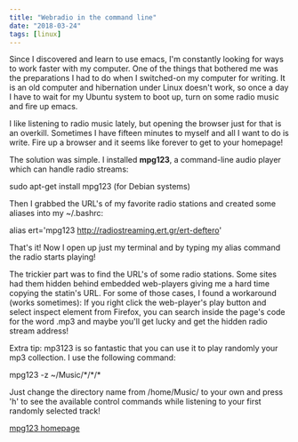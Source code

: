 ```yaml
---
title: "Webradio in the command line"
date: "2018-03-24"
tags: [linux]
---
```



Since I discovered and learn to use emacs, I'm constantly looking for ways to work faster with my computer. One of the things that bothered me was the preparations I had to do when I switched-on my computer for writing. It is an old computer and hibernation under Linux doesn't work, so once a day I have to wait for my Ubuntu system to boot up, turn on some radio music and fire up emacs.

I like listening to radio music lately, but opening the browser just for that is an overkill. Sometimes I have fifteen minutes to myself and all I want to do is write. Fire up a browser and it seems like forever to get to your homepage!

The solution was simple. I installed **mpg123**, a command-line audio player which can handle radio streams:

sudo apt-get install mpg123 (for Debian systems)

Then I grabbed the URL's of my favorite radio stations and created some aliases into my ~/.bashrc:

alias ert='mpg123 http://radiostreaming.ert.gr/ert-deftero'

That's it! Now I open up just my terminal and by typing my alias command the radio starts playing!

The trickier part was to find the URL's of some radio stations. Some sites had them hidden behind embedded web-players giving me a hard time copying the statin's URL. For some of those cases, I found a workaround (works sometimes): If you right click the web-player's play button and select inspect element from Firefox, you can search inside the page's code for the word .mp3 and maybe you'll get lucky and get the hidden radio stream address!

Extra tip: mp3123 is so fantastic that you can use it to play randomly your mp3 collection. I use the following command:

mpg123 -z ~/Music/\*/\*/\*

Just change the directory name from /home/Music/ to your own and press 'h' to see the available control commands while listening to your first randomly selected track!

[mpg123 homepage](http://mpg123.org/)
